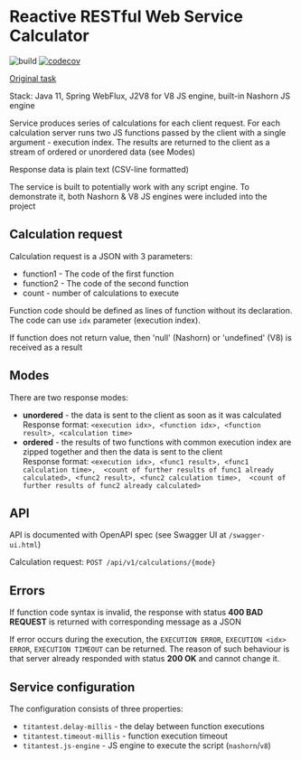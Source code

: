 # Reactive RESTful Web Service Calculator

![build](https://github.com/kuzznya/titan-test/workflows/build/badge.svg)
[![codecov](https://codecov.io/gh/kuzznya/titan-test/branch/master/graph/badge.svg?token=I7M2DeCwpl)](undefined)

[Original task](TASK.md)

Stack: Java 11, Spring WebFlux, J2V8 for V8 JS engine, built-in Nashorn JS engine

Service produces series of calculations for each client request.
For each calculation server runs two JS functions 
passed by the client with a single argument - execution index.
The results are returned to the client as a stream of
 ordered or unordered data (see Modes)

Response data is plain text (CSV-line formatted)

The service is built to potentially work with any script engine.
To demonstrate it, both Nashorn & V8 JS engines were included into the project

## Calculation request

Calculation request is a JSON with 3 parameters:
- function1 - The code of the first function
- function2 - The code of the second function
- count - number of calculations to execute

Function code should be defined as lines of function without its declaration.
The code can use `idx` parameter (execution index).

If function does not return value, then 'null' (Nashorn) or 'undefined' (V8)
is received as a result

## Modes

There are two response modes:
- **unordered** - the data is sent to the client as soon as it was calculated  
  Response format: `<execution idx>, <function idx>, <function result>, <calculation time>`
- **ordered** - the results of two functions with common execution index are zipped together
and then the data is sent to the client  
  Response format: `<execution idx>, <func1 result>, <func1 calculation time>, 
  <count of further results of func1 already calculated>,
  <func2 result>, <func2 calculation time>, 
  <count of further results of func2 already calculated>`

## API

API is documented with OpenAPI spec (see Swagger UI at `/swagger-ui.html`)

Calculation request: `POST /api/v1/calculations/{mode}`

## Errors

If function code syntax is invalid, the response with status **400 BAD REQUEST** is returned
with corresponding message as a JSON

If error occurs during the execution, 
the `EXECUTION ERROR`, `EXECUTION <idx> ERROR`, `EXECUTION TIMEOUT` can be returned.
The reason of such behaviour is that 
server already responded with status **200 OK** and cannot change it.

## Service configuration

The configuration consists of three properties:
- `titantest.delay-millis` - the delay between function executions
- `titantest.timeout-millis` - function execution timeout
- `titantest.js-engine` - JS engine to execute the script (`nashorn`/`v8`)

